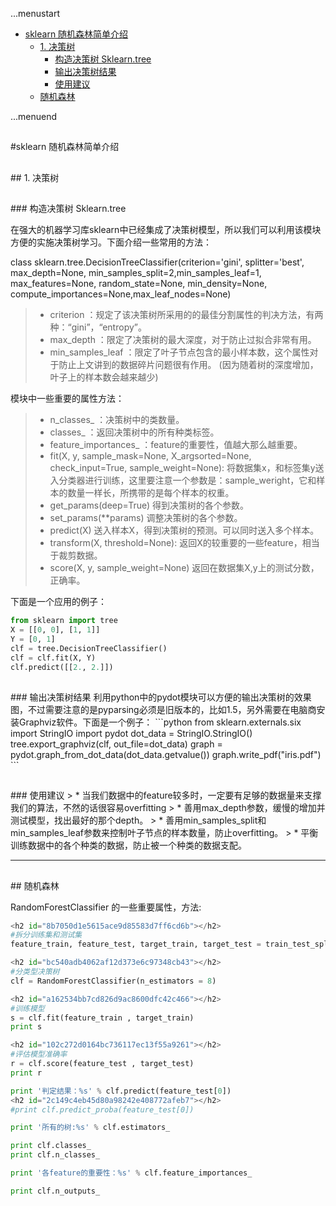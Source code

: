 ...menustart

 * [sklearn 随机森林简单介绍](#d611c199fb56f4cc3ceece27ebc41a8a)
   * [1. 决策树](#ac3f05d5330e044468fd526d476de188)
     * [构造决策树 Sklearn.tree](#417242c55236c9c531e82c5425894faf)
     * [输出决策树结果](#6b00a3fa8d6c11d615b68019cfea518b)
     * [使用建议](#1381cce03d257acf549790c944080017)
   * [随机森林](#a60f6c59122509d3df75f4ed6a768b2e)

...menuend


<h2 id="d611c199fb56f4cc3ceece27ebc41a8a"></h2>
#sklearn 随机森林简单介绍

<h2 id="ac3f05d5330e044468fd526d476de188"></h2>
## 1. 决策树

<h2 id="417242c55236c9c531e82c5425894faf"></h2>
### 构造决策树 Sklearn.tree

在强大的机器学习库sklearn中已经集成了决策树模型，所以我们可以利用该模块方便的实施决策树学习。下面介绍一些常用的方法：  

class sklearn.tree.DecisionTreeClassifier(criterion='gini', splitter='best', max_depth=None, min_samples_split=2,min_samples_leaf=1, max_features=None, random_state=None, min_density=None, compute_importances=None,max_leaf_nodes=None)  

> * criterion ：规定了该决策树所采用的的最佳分割属性的判决方法，有两种：“gini”，“entropy”。  
> * max_depth ：限定了决策树的最大深度，对于防止过拟合非常有用。  
> * min_samples_leaf ：限定了叶子节点包含的最小样本数，这个属性对于防止上文讲到的数据碎片问题很有作用。 (因为随着树的深度增加，叶子上的样本数会越来越少)  


模块中一些重要的属性方法：  
> * n_classes_ ：决策树中的类数量。  
> * classes_ ：返回决策树中的所有种类标签。  
> * feature_importances_ ：feature的重要性，值越大那么越重要。  
> * fit(X, y, sample_mask=None, X_argsorted=None, check_input=True,   sample_weight=None):   将数据集x，和标签集y送入分类器进行训练，这里要注意一个参数是：sample_weright，它和样本的数量一样长，所携带的是每个样本的权重。
> * get_params(deep=True) 得到决策树的各个参数。
> * set_params(**params)  调整决策树的各个参数。
> * predict(X)   送入样本X，得到决策树的预测。可以同时送入多个样本。
> * transform(X, threshold=None): 返回X的较重要的一些feature，相当于裁剪数据。
> * score(X, y, sample_weight=None)   返回在数据集X,y上的测试分数，正确率。

下面是一个应用的例子：
```python
from sklearn import tree  
X = [[0, 0], [1, 1]]  
Y = [0, 1]  
clf = tree.DecisionTreeClassifier()  
clf = clf.fit(X, Y)  
clf.predict([[2., 2.]])  
```

<h2 id="6b00a3fa8d6c11d615b68019cfea518b"></h2>
### 输出决策树结果
利用python中的pydot模块可以方便的输出决策树的效果图，不过需要注意的是pyparsing必须是旧版本的，比如1.5，另外需要在电脑商安装Graphviz软件。下面是一个例子：
```python
from sklearn.externals.six import StringIO    
import pydot   
dot_data = StringIO.StringIO()   
tree.export_graphviz(clf, out_file=dot_data)   
graph = pydot.graph_from_dot_data(dot_data.getvalue())   
graph.write_pdf("iris.pdf")   
```

<h2 id="1381cce03d257acf549790c944080017"></h2>
### 使用建议
> * 当我们数据中的feature较多时，一定要有足够的数据量来支撑我们的算法，不然的话很容易overfitting
> * 善用max_depth参数，缓慢的增加并测试模型，找出最好的那个depth。
> * 善用min_samples_split和min_samples_leaf参数来控制叶子节点的样本数量，防止overfitting。
> * 平衡训练数据中的各个种类的数据，防止被一个种类的数据支配。

---

<h2 id="a60f6c59122509d3df75f4ed6a768b2e"></h2>
## 随机森林

RandomForestClassifier 的一些重要属性，方法:
```python
<h2 id="8b7050d1e5615ace9d85583d7ff6cd6b"></h2>
#拆分训练集和测试集
feature_train, feature_test, target_train, target_test = train_test_split(feature, target, test_size=0.1, random_state=42)

<h2 id="bc540adb4062af12d373e6c97348cb43"></h2>
#分类型决策树
clf = RandomForestClassifier(n_estimators = 8)

<h2 id="a162534bb7cd826d9ac8600dfc42c466"></h2>
#训练模型
s = clf.fit(feature_train , target_train)
print s

<h2 id="102c272d0164bc736117ec13f55a9261"></h2>
#评估模型准确率
r = clf.score(feature_test , target_test)
print r

print '判定结果：%s' % clf.predict(feature_test[0])
<h2 id="2c149c4eb45d80a98242e408772afeb7"></h2>
#print clf.predict_proba(feature_test[0])

print '所有的树:%s' % clf.estimators_

print clf.classes_
print clf.n_classes_

print '各feature的重要性：%s' % clf.feature_importances_

print clf.n_outputs_

```
